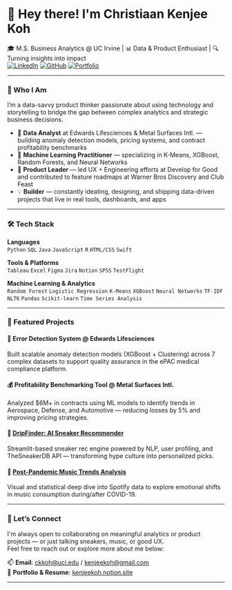 # 👋 Hey there! I'm Christiaan Kenjee Koh

🎓 M.S. Business Analytics @ UC Irvine | 📊 Data & Product Enthusiast | 🔍 Turning insights into impact  
[![LinkedIn](https://img.shields.io/badge/LinkedIn-blue?logo=linkedin)](https://www.linkedin.com/in/kenjeekoh/) 
[![GitHub](https://img.shields.io/badge/GitHub-000?logo=github)](https://github.com/kenjeekoh) 
[![Portfolio](https://img.shields.io/badge/Portfolio-Notion-00b894?logo=notion)](https://kenjeekoh.notion.site/Christiaan-Kenjee-Koh-Career-Profile-488e767acc1a4a0ebb7ba71388774b17)

---

### 💼 Who I Am

I’m a data-savvy product thinker passionate about using technology and storytelling to bridge the gap between complex analytics and strategic business decisions.

- 🔎 **Data Analyst** at Edwards Lifesciences & Metal Surfaces Intl. — building anomaly detection models, pricing systems, and contract profitability benchmarks
- 🧠 **Machine Learning Practitioner** — specializing in K-Means, XGBoost, Random Forests, and Neural Networks
- 📱 **Product Leader** — led UX + Engineering efforts at Develop for Good and contributed to feature roadmaps at Warner Bros Discovery and Club Feast
- 💡 **Builder** — constantly ideating, designing, and shipping data-driven projects that live in real tools, dashboards, and apps

---

### 🛠️ Tech Stack

**Languages**  
`Python` `SQL` `Java` `JavaScript` `R` `HTML/CSS` `Swift`

**Tools & Platforms**  
`Tableau` `Excel` `Figma` `Jira` `Notion` `SPSS` `TestFlight`

**Machine Learning & Analytics**  
`Random Forest` `Logistic Regression` `K-Means` `XGBoost` `Neural Networks` `TF-IDF` `NLTK` `Pandas` `Scikit-learn` `Time Series Analysis`

---

### 📌 Featured Projects

#### 🧬 Error Detection System @ Edwards Lifesciences
Built scalable anomaly detection models (XGBoost + Clustering) across 7 complex datasets to support quality assurance in the ePAC medical compliance platform.

#### 💰 Profitability Benchmarking Tool @ Metal Surfaces Intl.
Analyzed $6M+ in contracts using ML models to identify trends in Aerospace, Defense, and Automotive — reducing losses by 5% and improving pricing strategies.

#### 👟 [DripFinder: AI Sneaker Recommender](https://github.com/kenjeekoh/DripFinder)
Streamlit-based sneaker rec engine powered by NLP, user profiling, and TheSneakerDB API — transforming hype culture into personalized picks.

#### 🎵 [Post-Pandemic Music Trends Analysis](https://github.com/kenjeekoh/Analyzing-Post-Pandemic-Music-Trends-on-Spotify-Apple-Music)
Visual and statistical deep dive into Spotify data to explore emotional shifts in music consumption during/after COVID-19.

---

### 🤝 Let’s Connect

I'm always open to collaborating on meaningful analytics or product projects — or just talking sneakers, music, or good UX.  
Feel free to reach out or explore more about me below:

📫 **Email**: ckkoh@uci.edu / kenjeekoh@gmail.com  
📎 **Portfolio & Resume**: [kenjeekoh.notion.site](https://kenjeekoh.notion.site/Christiaan-Kenjee-Koh-Career-Profile-488e767acc1a4a0ebb7ba71388774b17)

---
